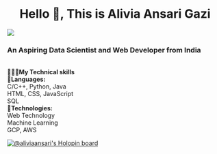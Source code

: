<h1 align="center">Hello 👋, This is Alivia Ansari Gazi</h1>
<a href="https://www.youtube.com/watch?v=dQw4w9WgXcQ"><img src="https://user-images.githubusercontent.com/73097560/115834477-dbab4500-a447-11eb-908a-139a6edaec5c.gif"></a></h1>
<h3 font-weight: "bold">An Aspiring Data Scientist and Web Developer from India</h3>
<p align="left">
	<br/>
👨🏼‍💻<b>My Technical skills</b><br/>
📜<b>Languages:</b><br/>
C/C++, Python, Java<br/>
HTML, CSS, JavaScript<br/>
SQL<br/>
🤹<b>Technologies:</b><br/>
Web Technology<br/>
Machine Learning<br/>
GCP, AWS<br/>
</p>

[![@aliviaansari's Holopin board](https://holopin.me/aliviaansari)](https://holopin.io/@aliviaansari)
